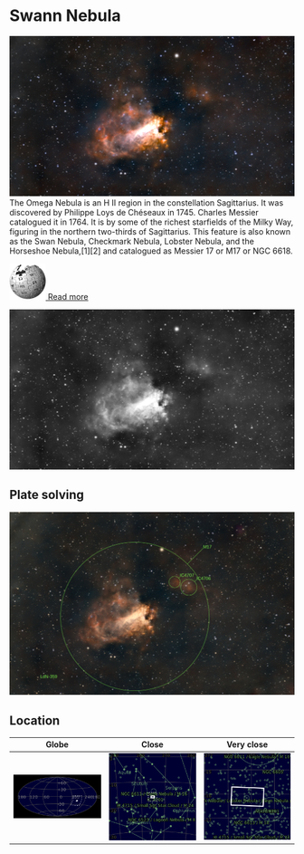 # Swann Nebula
![IMG](../Imaging//Original/Swann_Nebula.jpg)
The Omega Nebula is an H II region in the constellation Sagittarius. It was discovered by Philippe Loys de Chéseaux in 1745. Charles Messier catalogued it in 1764. It is by some of the richest starfields of the Milky Way, figuring in the northern two-thirds of Sagittarius. This feature is also known as the Swan Nebula, Checkmark Nebula, Lobster Nebula, and the Horseshoe Nebula,[1][2] and catalogued as Messier 17 or M17 or NGC 6618.

[![](../Imaging/Common/Wikipedia.png) Read more](https://en.wikipedia.org/wiki/Omega_Nebula)

![IMG](../Imaging//Grayscale/Swann_Nebula.jpg)


## Plate solving
![IMG](../Imaging//Annotated/Swann_Nebula_Annotated.jpg)

## Location 

| Globe | Close | Very close |
| ----- | ----- | ----- |
|![IMG](../Imaging//Annotated/Swann_Nebula_Globe.jpg) |![IMG](../Imaging//Annotated/Swann_Nebula_Close.jpg) |![IMG](../Imaging//Annotated/Swann_Nebula_Closer.jpg) |